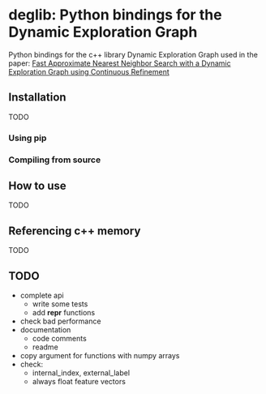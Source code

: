 # deglib: Python bindings for the Dynamic Exploration Graph

Python bindings for the c++ library Dynamic Exploration Graph used in the paper:
[Fast Approximate Nearest Neighbor Search with a Dynamic Exploration Graph using Continuous Refinement](https://arxiv.org/abs/2307.10479)

## Installation
TODO

### Using pip

### Compiling from source

## How to use
TODO

## Referencing c++ memory
TODO

## TODO
- complete api
  - write some tests
  - add __repr__ functions
- check bad performance
- documentation
  - code comments
  - readme
- copy argument for functions with numpy arrays
- check:
  - internal_index, external_label
  - always float feature vectors
